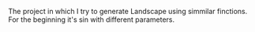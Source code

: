 The project in which I try to generate Landscape using simmilar finctions. For the beginning it's sin with different parameters.
